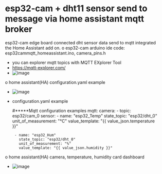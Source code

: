 # esp32-cam + dht11 sensor send to message via home assistant mqtt broker
esp32-cam edge board connected dht sensor data send to mqtt integrated the Home Assistant add on.
o esp32-cam arduino ide code: esp32cammqtt_homeassistant.ino, camera_pins.h
 - you can explorer mqtt topics with MQTT EXplorer Tool 
 - https://mqtt-explorer.com/
 - ![image](https://github.com/user-attachments/assets/1f77dd41-aaaa-44f7-9139-88acce6e30e3)

o home assistant(HA) configuration.yaml example
 - ![image](https://github.com/user-attachments/assets/c5323b20-a3f2-4e15-93b3-c2aac09be0db)
 - configuration.yaml example

   #*****Mqtt configuration examples
    mqtt:
      camera:
        - topic: esp32/cam_0
      sensor:
        - name: "esp32_Temp"
          state_topic: "esp32/dht_0"
          unit_of_measurement: "°C"
          value_template: "{{ value_json.temperature }}"
          
    
        - name: "esp32_Hum"
          state_topic: "esp32/dht_0"
          unit_of_measurement: "%"
          value_template: "{{ value_json.humidity }}"
 o home assistant(HA) camera, temperature, humidity card dashboard
  - ![image](https://github.com/user-attachments/assets/1b3a0a74-c72d-45cf-9128-e86f23d0be57)
